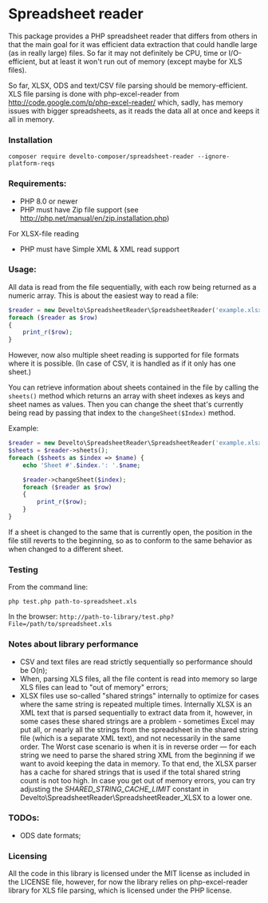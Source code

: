 # Spreadsheet reader
This package provides a PHP spreadsheet reader that differs from others in that the main goal for it was efficient
data extraction that could handle large (as in really large) files. So far it may not definitely be CPU, time
or I/O-efficient, but at least it won't run out of memory (except maybe for XLS files).

So far, XLSX, ODS and text/CSV file parsing should be memory-efficient. XLS file parsing is done with php-excel-reader
from http://code.google.com/p/php-excel-reader/ which, sadly, has memory issues with bigger spreadsheets, as it reads the
data all at once and keeps it all in memory.
### Installation
```shell
composer require develto-composer/spreadsheet-reader --ignore-platform-reqs
```

### Requirements:
* PHP 8.0 or newer
* PHP must have Zip file support (see http://php.net/manual/en/zip.installation.php)

For XLSX-file reading
* PHP must have Simple XML & XML read support

### Usage:

All data is read from the file sequentially, with each row being returned as a numeric array.
This is about the easiest way to read a file:
```php
$reader = new Develto\SpreadsheetReader\SpreadsheetReader('example.xlsx');
foreach ($reader as $row)
{
	print_r($row);
}
```

However, now also multiple sheet reading is supported for file formats where it is possible. (In case of CSV, it is handled as if
it only has one sheet.)

You can retrieve information about sheets contained in the file by calling the `sheets()` method which returns an array with
sheet indexes as keys and sheet names as values. Then you can change the sheet that's currently being read by passing that index
to the `changeSheet($Index)` method.

Example:

```php
$reader = new Develto\SpreadsheetReader\SpreadsheetReader('example.xlsx');
$sheets = $reader->sheets();
foreach ($sheets as $index => $name) {
	echo 'Sheet #'.$index.': '.$name;

	$reader->changeSheet($index);
	foreach ($reader as $row)
	{
		print_r($row);
	}
}
```

If a sheet is changed to the same that is currently open, the position in the file still reverts to the beginning, so as to conform
to the same behavior as when changed to a different sheet.

### Testing

From the command line:
```shell
php test.php path-to-spreadsheet.xls
```

In the browser: `http://path-to-library/test.php?File=/path/to/spreadsheet.xls`

### Notes about library performance
*  CSV and text files are read strictly sequentially so performance should be O(n);
*  When, parsing XLS files, all the file content is read into memory so large XLS files can lead to "out of memory" errors;
*  XLSX files use so-called "shared strings" internally to optimize for cases where the same string is repeated multiple times.
	Internally XLSX is an XML text that is parsed sequentially to extract data from it, however, in some cases these shared strings are a problem -
	sometimes Excel may put all, or nearly all the strings from the spreadsheet in the shared string file (which is a separate XML text), and not necessarily in the same
	order. The Worst case scenario is when it is in reverse order — for each string we need to parse the shared string XML from the beginning if we want to avoid keeping the data in memory.
	To that end, the XLSX parser has a cache for shared strings that is used if the total shared string count is not too high. In case you get out of memory errors, you can
	try adjusting the *SHARED_STRING_CACHE_LIMIT* constant in Develto\SpreadsheetReader\SpreadsheetReader_XLSX to a lower one.

### TODOs:
*  ODS date formats;

### Licensing
All the code in this library is licensed under the MIT license as included in the LICENSE file, however, for now the library
relies on php-excel-reader library for XLS file parsing, which is licensed under the PHP license.

